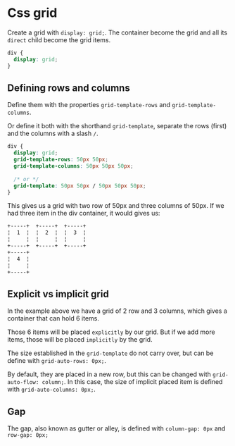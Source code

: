 # Css grid

Create a grid with `display: grid;`. The container become the grid and all
its `direct` child become the grid items.

```css
div {
  display: grid;
}
```

## Defining rows and columns

Define them with the properties `grid-template-rows` and
`grid-template-columns`.

Or define it both with the shorthand `grid-template`,
separate the rows (first) and the columns with a slash `/`.

```css
div {
  display: grid;
  grid-template-rows: 50px 50px;
  grid-template-columns: 50px 50px 50px;
  
  /* or */
  grid-template: 50px 50px / 50px 50px 50px;
} 
```
This gives us a grid with two row of 50px and three columns of 50px.
If we had three item in the div container, it would gives us:

```markdown
+-----+  +-----+  +-----+
¦  1  ¦  ¦  2  ¦  ¦  3  ¦
¦     ¦  ¦     ¦  ¦     ¦
+-----+  +-----+  +-----+
+-----+ 
¦  4  ¦  
¦     ¦  
+-----+  
```

## Explicit vs implicit grid

In the example above we have a grid of 2 row and 3 columns,
which gives a container that can hold 6 items.

Those 6 items will be placed `explicitly` by our grid.
But if we add more items, those will be placed `implicitly` by the grid.

The size established in the `grid-template` do not carry over, but can be
define with `grid-auto-rows: 0px;`.

By default, they are placed in a new row, but this can be changed with
`grid-auto-flow: column;`. In this case, the size of implicit placed item
is defined with `grid-auto-columns: 0px;`.


## Gap

The gap, also known as gutter or alley, is defined with
`column-gap: 0px` and `row-gap: 0px;`
